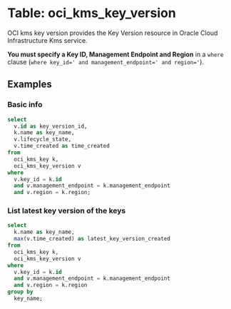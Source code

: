 # Table: oci_kms_key_version

OCI kms key version provides the Key Version resource in Oracle Cloud Infrastructure Kms service.

**You must specify a Key ID, Management Endpoint and Region** in a `where` clause (`where key_id=' and management_endpoint=' and region='`).

## Examples

### Basic info

```sql
select
  v.id as key_version_id,
  k.name as key_name,
  v.lifecycle_state,
  v.time_created as time_created
from
  oci_kms_key k,
  oci_kms_key_version v
where
  v.key_id = k.id
  and v.management_endpoint = k.management_endpoint
  and v.region = k.region;
```

### List latest key version of the keys

```sql
select
  k.name as key_name,
  max(v.time_created) as latest_key_version_created
from
  oci_kms_key k,
  oci_kms_key_version v
where
  v.key_id = k.id
  and v.management_endpoint = k.management_endpoint
  and v.region = k.region
group by
  key_name;
```
